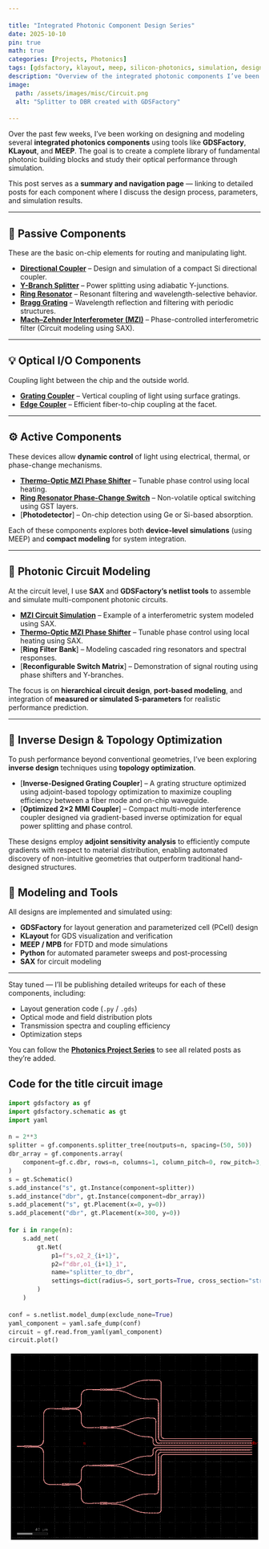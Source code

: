 ```yaml
---

title: "Integrated Photonic Component Design Series"
date: 2025-10-10
pin: true 
math: true
categories: [Projects, Photonics]
tags: [gdsfactory, klayout, meep, silicon-photonics, simulation, design]
description: "Overview of the integrated photonic components I’ve been designing using GDSFactory, KLayout, and MEEP."
image:  
  path: /assets/images/misc/Circuit.png  
  alt: "Splitter to DBR created with GDSFactory"  

---
```


Over the past few weeks, I’ve been working on designing and modeling several **integrated photonics components** using tools like **GDSFactory**, **KLayout**, and **MEEP**.
The goal is to create a complete library of fundamental photonic building blocks and study their optical performance through simulation.

This post serves as a **summary and navigation page** — linking to detailed posts for each component where I discuss the design process, parameters, and simulation results.

---

## 🧩 Passive Components

These are the basic on-chip elements for routing and manipulating light.

- [**Directional Coupler**](/posts/DirectionalCoupler/) – Design and simulation of a compact Si directional coupler.
- [**Y-Branch Splitter**](/posts/ybranch/) – Power splitting using adiabatic Y-junctions.
- [**Ring Resonator**](/posts/ring_resonator/) – Resonant filtering and wavelength-selective behavior.
- [**Bragg Grating**](/posts/Bragg_grating/) – Wavelength reflection and filtering with periodic structures.
- [**Mach–Zehnder Interferometer (MZI)**](/posts/mzi_circuit/) – Phase-controlled interferometric filter (Circuit modeling using SAX).

---

## 💡 Optical I/O Components

Coupling light between the chip and the outside world.

- [**Grating Coupler**](/posts/grating_coupler/) – Vertical coupling of light using surface gratings.
- [**Edge Coupler**](/posts/edge_coupler/) – Efficient fiber-to-chip coupling at the facet.

---

## ⚙️ Active Components

These devices allow **dynamic control** of light using electrical, thermal, or phase-change mechanisms.

- [**Thermo-Optic MZI Phase Shifter**](/posts/mzi_phase_shifter/) – Tunable phase control using local heating.
- [**Ring Resonator Phase-Change Switch**](/posts/pcm_switch/) – Non-volatile optical switching using GST layers.
- [**Photodetector**] – On-chip detection using Ge or Si-based absorption.

Each of these components explores both **device-level simulations** (using MEEP) and **compact modeling** for system integration.

---

## 🔁 Photonic Circuit Modeling

At the circuit level, I use **SAX** and **GDSFactory’s netlist tools** to assemble and simulate multi-component photonic circuits.

- [**MZI Circuit Simulation**](/posts/mzi_circuit/) – Example of a interferometric system modeled using SAX.
- [**Thermo-Optic MZI Phase Shifter**](/posts/mzi_phase_shifter/) – Tunable phase control using local heating using SAX.
- [**Ring Filter Bank**] – Modeling cascaded ring resonators and spectral responses.
- [**Reconfigurable Switch Matrix**] – Demonstration of signal routing using phase shifters and Y-branches.

The focus is on **hierarchical circuit design**, **port-based modeling**, and integration of **measured or simulated S-parameters** for realistic performance prediction.

---

## 🧬 Inverse Design & Topology Optimization

To push performance beyond conventional geometries, I’ve been exploring **inverse design** techniques using **topology optimization**.

- [**Inverse-Designed Grating Coupler**] – A grating structure optimized using adjoint-based topology optimization to maximize coupling efficiency between a fiber mode and on-chip waveguide.
- [**Optimized 2×2 MMI Coupler**] – Compact multi-mode interference coupler designed via gradient-based inverse optimization for equal power splitting and phase control.

These designs employ **adjoint sensitivity analysis** to efficiently compute gradients with respect to material distribution, enabling automated discovery of non-intuitive geometries that outperform traditional hand-designed structures.


## 🧱 Modeling and Tools

All designs are implemented and simulated using:
- **GDSFactory** for layout generation and parameterized cell (PCell) design
- **KLayout** for GDS visualization and verification
- **MEEP / MPB** for FDTD and mode simulations
- **Python** for automated parameter sweeps and post-processing
- **SAX** for circuit modeling

---

Stay tuned — I’ll be publishing detailed writeups for each of these components, including:
- Layout generation code (`.py` / `.gds`)
- Optical mode and field distribution plots
- Transmission spectra and coupling efficiency
- Optimization steps

You can follow the [**Photonics Project Series**](/categories/photonics/) to see all related posts as they’re added.

## Code for the title circuit image
```python
import gdsfactory as gf
import gdsfactory.schematic as gt
import yaml

n = 2**3
splitter = gf.components.splitter_tree(noutputs=n, spacing=(50, 50))
dbr_array = gf.components.array(
    component=gf.c.dbr, rows=n, columns=1, column_pitch=0, row_pitch=3, centered=True
)
s = gt.Schematic()
s.add_instance("s", gt.Instance(component=splitter))
s.add_instance("dbr", gt.Instance(component=dbr_array))
s.add_placement("s", gt.Placement(x=0, y=0))
s.add_placement("dbr", gt.Placement(x=300, y=0))

for i in range(n):
    s.add_net(
        gt.Net(
            p1=f"s,o2_2_{i+1}",
            p2=f"dbr,o1_{i+1}_1",
            name="splitter_to_dbr",
            settings=dict(radius=5, sort_ports=True, cross_section="strip"),
        )
    )

conf = s.netlist.model_dump(exclude_none=True)
yaml_component = yaml.safe_dump(conf)
circuit = gf.read.from_yaml(yaml_component)
circuit.plot()
```
![png](/assets/images/misc/Circuit.png)
